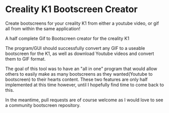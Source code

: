 # Creality K1 Bootscreen Creator
 Create bootscreens for your creality K1 from either a youtube video, or gif all from within the same application! 

A half complete Gif to Bootscreen creator for the creality K1

The program/GUI should successfully convert any GIF to a useable bootscreen for the K1, as well as download Youtube videos and convert them to GIF format.

The goal of this tool was to have an "all in one" program that would allow others to easily make as many bootscreens as they wanted(Youtube to bootscreen) to their hearts content. These two features are only half implemented at this time however, until I hopefully find time to come back to this.

In the meantime, pull requests are of course welcome as I would love to see a community bootscreen repository. 